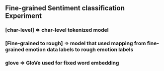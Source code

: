 ## Fine-grained Sentiment classification Experiment

### [char-level] => char-level tokenized model
### [Fine-grained to rough] => model that used mapping from fine-grained emotion data labels to rough emotion labels
### glove => GloVe used for fixed word embedding
